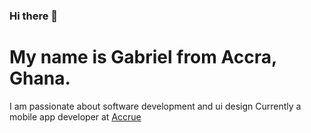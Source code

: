 ### Hi there 👋

# My name is Gabriel from Accra, Ghana.
I am passionate about software development and ui design
Currently a mobile app developer at [Accrue](https://www.useaccrue.com/)
